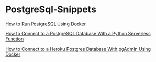 # PostgreSql-Snippets

[How to Run PostgreSQL Using Docker](https://towardsdatascience.com/how-to-run-postgresql-using-docker-15bf87b452d4)

[How to Connect to a PostgreSQL Database With a Python Serverless Function](https://towardsdatascience.com/how-to-connect-to-a-postgresql-database-with-a-python-serverless-function-f5f3b244475)

[How to Connect to a Heroku Postgres Database With pgAdmin Using Docker](https://towardsdatascience.com/how-to-connect-to-a-heroku-postgres-database-with-pgadmin4-using-docker-6ac1e423ae66)
